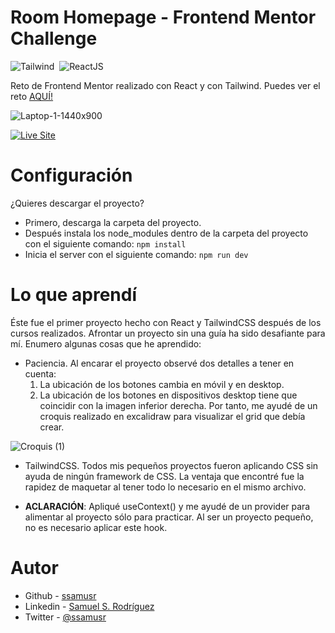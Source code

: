 # Room Homepage - Frontend Mentor Challenge

![Tailwind](https://img.shields.io/badge/tailwind-38B2AC?style=for-the-badge&logo=tailwind-css&logoColor=white)
&nbsp;![ReactJS](https://img.shields.io/badge/-ReactJs-61DAFB?logo=react&logoColor=white&style=for-the-badge)

Reto de Frontend Mentor realizado con React y con Tailwind. Puedes ver el reto [AQUÍ!](https://www.frontendmentor.io/challenges/room-homepage-BtdBY_ENq)

![Laptop-1-1440x900](https://user-images.githubusercontent.com/110935809/219966191-7c899471-1464-45de-a989-26bc8378e909.png)

[![Live Site](https://img.shields.io/static/v1?label=&message=Live%20Site&color=0ABF53&style=for-the-badge)](https://room-homepage-weld-nu.vercel.app/)

# Configuración

¿Quieres descargar el proyecto? 
- Primero, descarga la carpeta del proyecto. 
- Después instala los node_modules dentro de la carpeta del proyecto con el siguiente comando: `npm install`
- Inicia el server con el siguiente comando: `npm run dev`

# Lo que aprendí

Éste fue el primer proyecto hecho con React y TailwindCSS después de los cursos realizados. Afrontar un proyecto sin una guía ha sido desafiante para mí. Enumero algunas cosas que he aprendido:
- Paciencia. Al encarar el proyecto observé dos detalles a tener en cuenta:
    1. La ubicación de los botones cambia en móvil y en desktop.
    2. La ubicación de los botones en dispositivos desktop tiene que coincidir con la imagen inferior derecha.
Por tanto, me ayudé de un croquis realizado en excalidraw para visualizar el grid que debía crear.

![Croquis (1)](https://user-images.githubusercontent.com/110935809/219966276-e144d061-11a0-4732-8fbc-87f90bc651bf.png)

- TailwindCSS. Todos mis pequeños proyectos fueron aplicando CSS sin ayuda de ningún framework de CSS. La ventaja que encontré fue la rapidez de maquetar al tener todo lo necesario en el mismo archivo. 

- **ACLARACIÓN**: Apliqué useContext() y me ayudé de un provider para alimentar al proyecto sólo para practicar. Al ser un proyecto pequeño, no es necesario aplicar este hook.

# Autor

- Github - [ssamusr](https://github.com/ssamusr)
- Linkedin - [Samuel S. Rodríguez](https://www.linkedin.com/in/samuelsrodriguez/)
- Twitter - [@ssamusr](https://twitter.com/ssamusr)
